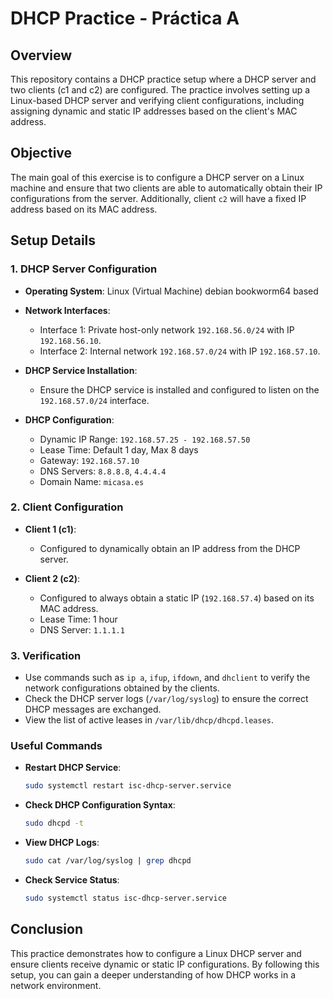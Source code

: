 # DHCP Practice - Práctica A

## Overview

This repository contains a DHCP practice setup where a DHCP server and two clients (c1 and c2) are configured. The practice involves setting up a Linux-based DHCP server and verifying client configurations, including assigning dynamic and static IP addresses based on the client's MAC address.

## Objective

The main goal of this exercise is to configure a DHCP server on a Linux machine and ensure that two clients are able to automatically obtain their IP configurations from the server. Additionally, client `c2` will have a fixed IP address based on its MAC address.

## Setup Details

### 1. DHCP Server Configuration

- **Operating System**: Linux (Virtual Machine) debian bookworm64 based
- **Network Interfaces**:
  - Interface 1: Private host-only network `192.168.56.0/24` with IP `192.168.56.10`.
  - Interface 2: Internal network `192.168.57.0/24` with IP `192.168.57.10`.
  
- **DHCP Service Installation**: 
  - Ensure the DHCP service is installed and configured to listen on the `192.168.57.0/24` interface.
  
- **DHCP Configuration**:
  - Dynamic IP Range: `192.168.57.25 - 192.168.57.50`
  - Lease Time: Default 1 day, Max 8 days
  - Gateway: `192.168.57.10`
  - DNS Servers: `8.8.8.8`, `4.4.4.4`
  - Domain Name: `micasa.es`

### 2. Client Configuration

- **Client 1 (c1)**:
  - Configured to dynamically obtain an IP address from the DHCP server.
  
- **Client 2 (c2)**:
  - Configured to always obtain a static IP (`192.168.57.4`) based on its MAC address.
  - Lease Time: 1 hour
  - DNS Server: `1.1.1.1`

### 3. Verification

- Use commands such as `ip a`, `ifup`, `ifdown`, and `dhclient` to verify the network configurations obtained by the clients.
- Check the DHCP server logs (`/var/log/syslog`) to ensure the correct DHCP messages are exchanged.
- View the list of active leases in `/var/lib/dhcp/dhcpd.leases`.

### Useful Commands

- **Restart DHCP Service**:
  ```bash
  sudo systemctl restart isc-dhcp-server.service
  ```
- **Check DHCP Configuration Syntax**:
  ```bash
  sudo dhcpd -t
  ```
- **View DHCP Logs**:
  ```bash
  sudo cat /var/log/syslog | grep dhcpd
  ```
- **Check Service Status**:
  ```bash
  sudo systemctl status isc-dhcp-server.service
  ```

## Conclusion

This practice demonstrates how to configure a Linux DHCP server and ensure clients receive dynamic or static IP configurations. By following this setup, you can gain a deeper understanding of how DHCP works in a network environment.

